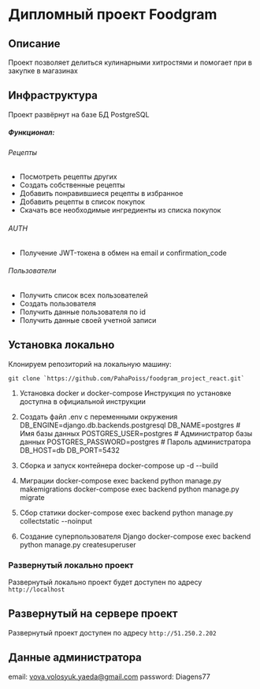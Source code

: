 # Дипломный проект Foodgram



## Описание
Проект позволяет делиться кулинарными хитростями и помогает при в закупке в магазинах

## Инфраструктура
Проект развёрнут на базе БД PostgreSQL

##### Функционал:
###### Рецепты
- Посмотреть рецепты других
- Создать собственные рецепты
- Добавить понравившиеся рецепты в избранное
- Добавить рецепты в список покупок
- Скачать все необходимые ингредиенты из списка покупок
###### AUTH
- Получение JWT-токена в обмен на email и confirmation_code
###### Пользователи
- Получить список всех пользователей
- Создать пользователя
- Получить данные пользователя по id
- Получить данные своей учетной записи

## Установка локально
Клонируем репозиторий на локальную машину:

```
git clone `https://github.com/PahaPoiss/foodgram_project_react.git`
```

1. Установка docker и docker-compose
Инструкция по установке доступна в официальной инструкции

2. Создать файл .env с переменными окружения
DB_ENGINE=django.db.backends.postgresql
DB_NAME=postgres # Имя базы данных
POSTGRES_USER=postgres # Администратор базы данных
POSTGRES_PASSWORD=postgres # Пароль администратора
DB_HOST=db
DB_PORT=5432

3. Сборка и запуск контейнера
docker-compose up -d --build

4. Миграции
docker-compose exec backend python manage.py makemigrations
docker-compose exec backend python manage.py migrate

5. Сбор статики
docker-compose exec backend python manage.py collectstatic --noinput

6. Создание суперпользователя Django
docker-compose exec backend python manage.py createsuperuser


### Развернутый локально проект

Развернутый локально проект будет доступен по адресу `http://localhost`


## Развернутый на сервере проект

Развернутый проект доступен по адресу `http://51.250.2.202`

## Данные администратора

email: vova.volosyuk.yaeda@gmail.com
password: Diagens77




